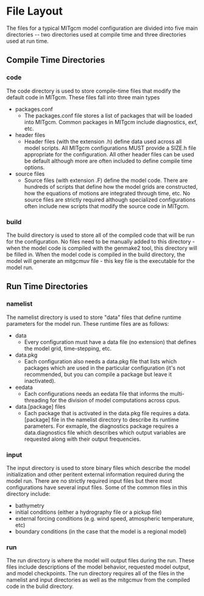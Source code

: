 # File Layout


The files for a typical MITgcm model configuration are divided into five main directories -- two directories used at compile time and three directories used at run time.


## Compile Time Directories

### code

The code directory is used to store compile-time files that modify the default code in MITgcm. These files fall into three main types
- packages.conf
    - The packages.conf file stores a list of packages that will be loaded into MITgcm. Common packages in MITgcm include diagnostics, exf, etc.
- header files
    - Header files (with the extension .h) define data used across all model scripts. All MITgcm configurations MUST provide a SIZE.h file appropriate for the configuration. All other header files can be used be default although more are often included to define compile time options. 
- source files
    - Source files (with extension .F) define the model code. There are hundreds of scripts that define how the model grids are constructed, how the equations of motions are integrated through time, etc. No source files are strictly required although specialized configurations often include new scripts that modify the source code in MITgcm.

### build

The build directory is used to store all of the compiled code that will be run for the configuration. No files need to be manually added to this directory - when the model code is compiled with the genmake2 tool, this directory will be filled in. When the model code is compiled in the build directory, the model will generate an mitgcmuv file - this key file is the executable for the model run.

## Run Time Directories

### namelist

The namelist directory is used to store "data" files that define runtime parameters for the model run. These runtime files are as follows:
- data
    - Every configuration must have a data file (no extension) that defines the model grid, time-stepping, etc.
- data.pkg
    - Each configuration also needs a data.pkg file that lists which packages which are used in the particular configuration (it's not recommended, but you can compile a package but leave it inactivated).
- eedata
    - Each configurations needs an eedata file that informs the multi-threading for the division of model computations across cpus.
- data.[package] files
    - Each package that is activated in the data.pkg file requires a data.[package] file in the namelist directory to describe its runtime parameters. For exmaple, the diagnostics package requires a data.diagnostics file which describes which output variables are requested along with their output frequencies.


### input

The input directory is used to store binary files which describe the model initialization and other peritent external information required during the model run. There are no strictly required input files but there most configurations have several input files. Some of the common files in this directory include:
- bathymetry
- initial conditions (either a hydrography file or a pickup file)
- external forcing conditions (e.g. wind speed, atmospheric temperature, etc)
- boundary conditions (in the case that the model is a regional model)


### run

The run directory is where the model will output files during the run. These files include descriptions of the model behavior, requested model output, and model checkpoints. The run directory requires all of the files in the namelist and input directories as well as the mitgcmuv from the compiled code in the bulid directory.




